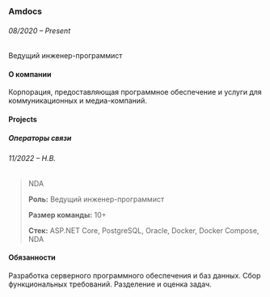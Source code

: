 ### Amdocs
###### <div class='dateRange'>08/2020 – Present</div>

Ведущий инженер-программист

#### О компании
Корпорация, предоставляющая программное обеспечение и услуги для коммуникационных и медиа-компаний.

#### Projects

##### Операторы связи
###### <div class='dateRange'>11/2022 – Н.В.</div>

> NDA
>
> **Роль:** Ведущий инженер-программист
>
> **Размер команды:** 10+
>
> **Стек:** ASP.NET Core, PostgreSQL, Oracle, Docker, Docker Compose, NDA

#### Обязанности
Разработка серверного программного обеспечения и баз данных. Сбор функциональных требований. Разделение и оценка задач.